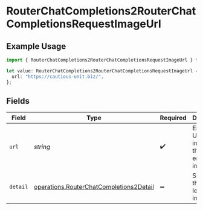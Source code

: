 # RouterChatCompletions2RouterChatCompletionsRequestImageUrl

## Example Usage

```typescript
import { RouterChatCompletions2RouterChatCompletionsRequestImageUrl } from "orq-poc-typescript/models/operations";

let value: RouterChatCompletions2RouterChatCompletionsRequestImageUrl = {
  url: "https://cautious-unit.biz/",
};
```

## Fields

| Field                                                                                              | Type                                                                                               | Required                                                                                           | Description                                                                                        |
| -------------------------------------------------------------------------------------------------- | -------------------------------------------------------------------------------------------------- | -------------------------------------------------------------------------------------------------- | -------------------------------------------------------------------------------------------------- |
| `url`                                                                                              | *string*                                                                                           | :heavy_check_mark:                                                                                 | Either a URL of the image or the base64 encoded image data.                                        |
| `detail`                                                                                           | [operations.RouterChatCompletions2Detail](../../models/operations/routerchatcompletions2detail.md) | :heavy_minus_sign:                                                                                 | Specifies the detail level of the image.                                                           |